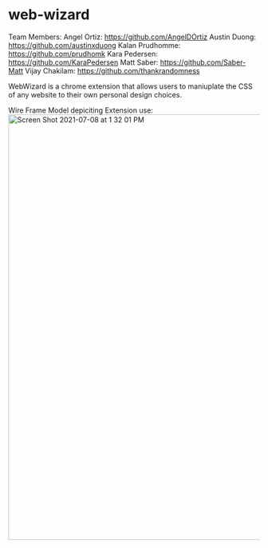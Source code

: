 # web-wizard

Team Members: 
Angel Ortiz: https://github.com/AngelDOrtiz
Austin Duong: https://github.com/austinxduong
Kalan Prudhomme: https://github.com/prudhomk
Kara Pedersen: https://github.com/KaraPedersen
Matt Saber: https://github.com/Saber-Matt
Vijay Chakilam: https://github.com/thankrandomness

WebWizard is a chrome extension that allows users to maniuplate the CSS of any website to their own personal design choices.


Wire Frame Model depiciting Extension use:
<img width="852" alt="Screen Shot 2021-07-08 at 1 32 01 PM" src="https://user-images.githubusercontent.com/33067232/124986847-f88bf900-dff0-11eb-8b04-f26adac67541.png">
